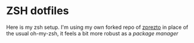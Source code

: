 # ZSH dotfiles

Here is my zsh setup. I'm using my own forked repo of [zprezto](www.github.com/edlandm/zprezto) in place of the usual
oh-my-zsh, it feels a bit more robust as a _package manager_
